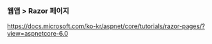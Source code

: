 ### 웹앱 > Razor 페이지

https://docs.microsoft.com/ko-kr/aspnet/core/tutorials/razor-pages/?view=aspnetcore-6.0